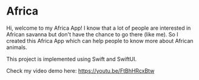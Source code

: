 # Africa

Hi, welcome to my Africa App! I know that a lot of people are interested in African savanna but don't have the chance to go there (like me).
So I created this Africa App which can help people to know more about African animals.

This project is implemented using Swift and SwiftUI.

Check my video demo here: https://youtu.be/FtBhHRcxBtw
